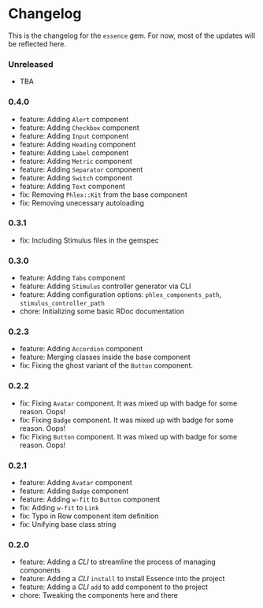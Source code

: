 # Changelog

This is the changelog for the `essence` gem. For now, most of the updates will be reflected here.

### Unreleased

- TBA

### 0.4.0

- feature: Adding `Alert` component
- feature: Adding `Checkbox` component
- feature: Adding `Input` component
- feature: Adding `Heading` component
- feature: Adding `Label` component
- feature: Adding `Metric` component
- feature: Adding `Separator` component
- feature: Adding `Switch` component
- feature: Adding `Text` component
- fix: Removing `Phlex::Kit` from the base component
- fix: Removing unecessary autoloading

### 0.3.1

- fix: Including Stimulus files in the gemspec

### 0.3.0

- feature: Adding `Tabs` component
- feature: Adding `Stimulus` controller generator via CLI
- feature: Adding configuration options: `phlex_components_path`, `stimulus_controller_path`
- chore: Initializing some basic RDoc documentation

### 0.2.3

- feature: Adding `Accordion` component
- feature: Merging classes inside the base component
- fix: Fixing the ghost variant of the `Button` component.

### 0.2.2

- fix: Fixing `Avatar` component. It was mixed up with badge for some reason. Oops!
- fix: Fixing `Badge` component. It was mixed up with badge for some reason. Oops!
- fix: Fixing `Button` component. It was mixed up with badge for some reason. Oops!

### 0.2.1

- feature: Adding `Avatar` component
- feature: Adding `Badge` component
- feature: Adding `w-fit` to `Button` component
- fix: Adding `w-fit` to `Link`
- fix: Typo in Row component item definition
- fix: Unifying base class string

### 0.2.0

- feature: Adding a _CLI_ to streamline the process of managing components
- feature: Adding a _CLI_ `install` to install Essence into the project
- feature: Adding a _CLI_ `add` to add component to the project
- chore: Tweaking the components here and there
